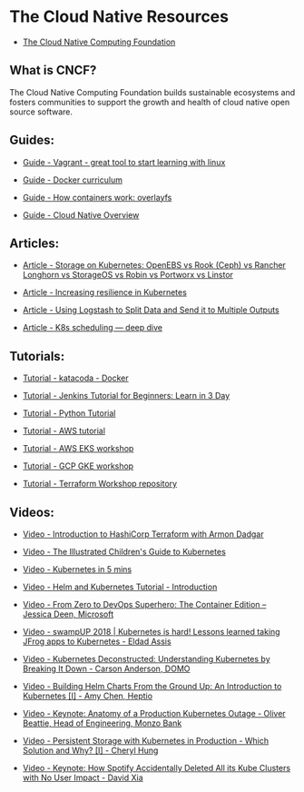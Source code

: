 # The Cloud Native Resources

- [The Cloud Native Computing Foundation](https://www.cncf.io/)

## What is CNCF?
The Cloud Native Computing Foundation builds sustainable ecosystems and fosters communities to support the growth and health of cloud native open source software.

## Guides:

- [Guide - Vagrant - great tool to start learning with linux](https://coolestguidesontheplanet.com/vagrant-getting-started-on-macos/)

- [Guide - Docker curriculum](https://docker-curriculum.com/)

- [Guide - How containers work: overlayfs](https://jvns.ca/blog/2019/11/18/how-containers-work--overlayfs/)

- [Guide - Cloud Native Overview](https://ibm-cloud-architecture.github.io/learning-cloudnative-101/web/1.0.0/Cloud_Native_Module/Cloudnative_Overview.html)

## Articles:

- [Article - Storage on Kubernetes: OpenEBS vs Rook (Ceph) vs Rancher Longhorn vs StorageOS vs Robin vs Portworx vs Linstor](https://vitobotta.com/2019/08/06/kubernetes-storage-openebs-rook-longhorn-storageos-robin-portworx/)

- [Article - Increasing resilience in Kubernetes](https://www.elastic.co/blog/using-logstash-to-split-data-and-send-it-to-multiple-outputs)

- [Article - Using Logstash to Split Data and Send it to Multiple Outputs](https://medium.com/kudos-engineering/increasing-resilience-in-kubernetes-b6ddc9fecf80)

- [Article - K8s scheduling — deep dive](https://blog.usejournal.com/k8s-infrastructure-what-you-should-consider-1c01a2109e82)

## Tutorials:

- [Tutorial - katacoda - Docker](https://www.katacoda.com/courses/docker)

- [Tutorial - Jenkins Tutorial for Beginners: Learn in 3 Day](https://www.guru99.com/jenkins-tutorial.html)

- [Tutorial - Python Tutorial](https://www.w3schools.com/python/default.asp)

- [Tutorial - AWS tutorial](https://www.guru99.com/aws-tutorial.html)

- [Tutorial - AWS EKS workshop](https://eksworkshop.com/)

- [Tutorial - GCP GKE workshop](https://codelabs.developers.google.com/codelabs/cloud-gke-workshop-v2/#0)

- [Tutorial - Terraform Workshop repository](https://github.com/tikalk/terraform-101)

## Videos:

- [Video - Introduction to HashiCorp Terraform with Armon Dadgar](https://www.youtube.com/watch?v=h970ZBgKINg)

- [Video - The Illustrated Children's Guide to Kubernetes](https://www.youtube.com/watch?v=4ht22ReBjno)

- [Video - Kubernetes in 5 mins](https://www.youtube.com/watch?v=PH-2FfFD2PU)

- [Video - Helm and Kubernetes Tutorial - Introduction](https://youtu.be/9cwjtN3gkD4)

- [Video - From Zero to DevOps Superhero: The Container Edition – Jessica Deen, Microsoft](https://youtu.be/cFoUe4DQrpc)

- [Video - swampUP 2018 | Kubernetes is hard! Lessons learned taking JFrog apps to Kubernetes - Eldad Assis](https://www.youtube.com/watch?v=o4PRs0gpl18&t=973s)

- [Video - Kubernetes Deconstructed: Understanding Kubernetes by Breaking It Down - Carson Anderson, DOMO](https://youtu.be/90kZRyPcRZw)

- [Video - Building Helm Charts From the Ground Up: An Introduction to Kubernetes [I] - Amy Chen, Heptio](https://youtu.be/vQX5nokoqrQ)

- [Video - Keynote: Anatomy of a Production Kubernetes Outage - Oliver Beattie, Head of Engineering, Monzo Bank](https://youtu.be/OUYTNywPk-s)

- [Video - Persistent Storage with Kubernetes in Production - Which Solution and Why? [I] - Cheryl Hung](https://youtu.be/hqE5c5pyfrk)

- [Video - Keynote: How Spotify Accidentally Deleted All its Kube Clusters with No User Impact - David Xia](https://youtu.be/ix0Tw8uinWs)